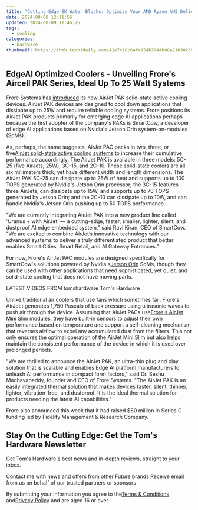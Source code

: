 ```yaml
---
title: "Cutting-Edge EK Water Blocks: Optimize Your AMD Ryzen AM5 Delidded CPU"
date: 2024-08-08 12:11:56
updated: 2024-08-09 11:46:26
tags:
  - cooling
categories:
  - hardware
thumbnail: https://thmb.techidaily.com/41e7c10c6afe154b3744b08a21830239b330cdc09fe1222610e43f6045480d9b.jpg
---
```


## EdgeAI Optimized Coolers - Unveiling Frore's Aircell PAK Series, Ideal Up To 25 Watt Systems

Frore Systems has [introduced](https://www.froresystems.com/media-room/frore-systems-unleashes-increased-performance-for-edge-ai-with-airjet-r-pak-an-ultra-thin-plug-and-play-active-heat-removal-solution) its new AirJet PAK solid-state active cooling devices. AirJet PAK devices are designed to cool down applications that dissipate up to 25W and require reliable cooling systems. Frore positions its AirJet PAK products primarily for emerging edge AI applications perhaps because the first adopter of the company's PAKs is SmartCow, a developer of edge AI applications based on Nvidia's Jetson Orin system-on-modules (SoMs).

 As, perhaps, the name suggests, AirJet PAC packs in two, three, or five[AirJet solid-state active cooling systems](https://www.tomshardware.com/news/zotac-mini-pc-first-to-market-with-frore-airjet-cooling) to increase their cumulative performance accordingly. The AirJet PAK is available in three models: 5C-25 (five AirJets, 25W), 3C-15, and 2C-10\. These solid-state coolers are all six millimeters thick, yet have different width and length dimensions. The AirJet PAK 5C-25 can dissipate up to 25W of heat and supports up to 100 TOPS generated by Nvidia's Jetson Orin processor; the 3C-15 features three AirJets, can dissipate up to 15W, and supports up to 70 TOPS generated by Jetson Orin; and the 2C-10 can dissipate up to 10W, and can handle Nvidia's Jetson Orin pushing up to 50 TOPS performance.

 "We are currently integrating AirJet PAK into a new product line called 'Uranus + with AirJet' — a cutting-edge, faster, smaller, lighter, silent, and dustproof AI edge embedded system," said Ravi Kiran, CEO of SmartCow. "We are excited to combine AirJet’s innovative technology with our advanced systems to deliver a truly differentiated product that better enables Smart Cities, Smart Retail, and AI Gateway Entrances."

 For now, Frore's AirJet PAC modules are designed specifically for SmartCow's solutions powered by Nvidia's[Jetson Orin](https://www.tomshardware.com/news/nvidia-jetson-brings-star-wars-pit-droid-to-life) SoMs, though they can be used with other applications that need sophisticated, yet quiet, and solid-state cooling that does not have moving parts.

 LATEST VIDEOS FROM tomshardware Tom's Hardware

 Unlike traditional air coolers that use fans which sometimes fail, Frore's AirJect generates 1,750 Pascals of back pressure using ultrasonic waves to push air through the device. Assuming that AirJet PACs use[Frore's AirJet Mini Slim](https://www.tomshardware.com/pc-components/ssds/ssd-active-cooling-tech-keeps-getting-better) modules, they have built-in sensors to adjust their own performance based on temperature and support a self-cleaning mechanism that reverses airflow to expel any accumulated dust from the filters. This not only ensures the optimal operation of the AirJet Mini Slim but also helps maintain the consistent performance of the device in which it is used over prolonged periods.

 "We are thrilled to announce the AirJet PAK, an ultra-thin plug and play solution that is scalable and enables Edge AI platform manufacturers to unleash AI performance in compact form factors," said Dr. Seshu Madhavapeddy, founder and CEO of Frore Systems. "The AirJet PAK is an easily integrated thermal solution that makes devices faster, silent, thinner, lighter, vibration-free, and dustproof. It is the ideal thermal solution for products needing the latest AI capabilities."

 Frore also announced this week that it had raised $80 million in Series C funding led by Fidelity Management & Research Company.

## Stay On the Cutting Edge: Get the Tom's Hardware Newsletter

 Get Tom's Hardware's best news and in-depth reviews, straight to your inbox.

 Contact me with news and offers from other Future brands  Receive email from us on behalf of our trusted partners or sponsors

 By submitting your information you agree to the[Terms & Conditions](https://futureplc.com/terms-conditions/) and[Privacy Policy](https://futureplc.com/privacy-policy/) and are aged 16 or over.


<ins class="adsbygoogle"
     style="display:block"
     data-ad-format="autorelaxed"
     data-ad-client="ca-pub-7571918770474297"
     data-ad-slot="1223367746"></ins>



<ins class="adsbygoogle"
     style="display:block"
     data-ad-client="ca-pub-7571918770474297"
     data-ad-slot="8358498916"
     data-ad-format="auto"
     data-full-width-responsive="true"></ins>
